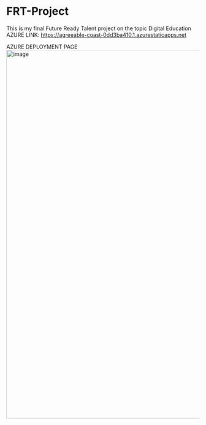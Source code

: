 # FRT-Project
This is my final Future Ready Talent project on the topic Digital Education
AZURE LINK: https://agreeable-coast-0dd3ba410.1.azurestaticapps.net

AZURE DEPLOYMENT PAGE
<img width="960" alt="image" src="https://user-images.githubusercontent.com/98083882/176618794-d47920d9-1dee-453e-b1c5-fb16a93ed308.png">

